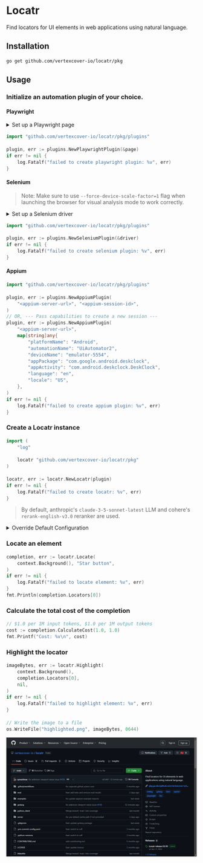 # Locatr

Find locators for UI elements in web applications using natural language.

## Installation

```bash
go get github.com/vertexcover-io/locatr/pkg
```

## Usage

### Initialize an automation plugin of your choice.

#### Playwright
<details>
<summary>Set up a Playwright page</summary>

```go
import (
    "log"

    "github.com/playwright-community/playwright-go"
)

pw, err := playwright.Run()
if err != nil {
    log.Fatalf("could not start Playwright: %v", err)
}

// --- Launch a browser ---
browser, err := pw.Chromium.Launch(
    playwright.BrowserTypeLaunchOptions{Headless: playwright.Bool(false)},
)
// OR, --- Connect to a browser over CDP ---
browser, err := pw.Chromium.ConnectOverCDP("<cdp-session-url>")

if err != nil {
    log.Fatalf("could not connect to browser: %v", err)
}

browserContext, err := browser.NewContext(
    playwright.BrowserNewContextOptions{BypassCSP: playwright.Bool(true)},
)
if err != nil {
    log.Fatalf("could not create browser context: %v", err)
}

page, err := browserContext.NewPage()
if err != nil {
    log.Fatalf("could not create new page: %v", err)
}

if _, err := page.Goto("https://github.com/vertexcover-io/locatr"); err != nil {
    log.Fatalf("failed to load URL: %v", err)
}
```
</details>

```go
import "github.com/vertexcover-io/locatr/pkg/plugins"

plugin, err := plugins.NewPlaywrightPlugin(&page)
if err != nil {
    log.Fatalf("failed to create playwright plugin: %v", err)
}
```

#### Selenium

> Note: Make sure to use `--force-device-scale-factor=1` flag when launching the browser for visual analysis mode to work correctly.

<details>
<summary>Set up a Selenium driver</summary>

```go
import (
    "log"

    "github.com/vertexcover-io/selenium"
    "github.com/vertexcover-io/selenium/chrome"
)
service, err := selenium.NewChromeDriverService(
    "path/to/chromedriver-executable", 4444,
)
if err != nil {
    log.Fatalf("failed to create service: %v", err)
}

caps := selenium.Capabilities{}
caps.AddChrome(chrome.Capabilities{Args: []string{"--force-device-scale-factor=1"}})

driver, err := selenium.NewRemote(caps, "")
// OR, --- Connect to a remote driver session---
driver, err := selenium.ConnectRemote("<url>", "<session-id>")

if err != nil {
    log.Fatalf("could not connect to driver: %v", err)
}

if err := driver.Get("https://github.com/vertexcover-io/locatr"); err != nil {
    log.Fatalf("failed to load URL: %v", err)
}
```
</details>

```go
import "github.com/vertexcover-io/locatr/pkg/plugins"

plugin, err := plugins.NewSeleniumPlugin(&driver)
if err != nil {
    log.Fatalf("failed to create selenium plugin: %v", err)
}
```

#### Appium

```go
import "github.com/vertexcover-io/locatr/pkg/plugins"

plugin, err := plugins.NewAppiumPlugin(
    "<appium-server-url>", "<appium-session-id>",
)
// OR, --- Pass capabilities to create a new session ---
plugin, err := plugins.NewAppiumPlugin(
    "<appium-server-url>", 
    map[string]any{
        "platformName": "Android",
        "automationName": "UiAutomator2",
        "deviceName": "emulator-5554",
        "appPackage": "com.google.android.deskclock",
        "appActivity": "com.android.deskclock.DeskClock",
        "language": "en",
        "locale": "US",
    },
)
if err != nil {
    log.Fatalf("failed to create appium plugin: %v", err)
}
```

### Create a Locatr instance

```go
import (
    "log"

    locatr "github.com/vertexcover-io/locatr/pkg"
)

locatr, err := locatr.NewLocatr(plugin)
if err != nil {
    log.Fatalf("failed to create locatr: %v", err)
}
```

> By default, anthropic's `claude-3-5-sonnet-latest` LLM and cohere's `rerank-english-v3.0` reranker are used.

<details>
<summary>Override Default Configuration</summary>

---

LLM Client

```go
import (
    locatr "github.com/vertexcover-io/locatr/pkg"
    "github.com/vertexcover-io/locatr/pkg/llm"
)

llmClient, err := llm.NewLLMClient(
    llm.WithProvider(llm.OpenAI),
    llm.WithModel("gpt-4o"),
    llm.WithAPIKey("<openai-api-key>"),
)

locatr, err := locatr.NewLocatr(
    plugin, locatr.WithLLMClient(llmClient),
)
```

---

Reranker Client

```go
import (
    locatr "github.com/vertexcover-io/locatr/pkg"
    "github.com/vertexcover-io/locatr/pkg/reranker"
)

rerankerClient, err := reranker.NewRerankerClient(
    reranker.WithProvider(reranker.Cohere),
    reranker.WithModel("rerank-english-v3.0"),
    reranker.WithAPIKey("<cohere-api-key>"),
)

locatr, err := locatr.NewLocatr(
    plugin,
    locatr.WithRerankerClient(rerankerClient),
)
```

---

Mode

> By default, `mode.DOMAnalysisMode` is used.

```go
import (
    locatr "github.com/vertexcover-io/locatr/pkg"
    "github.com/vertexcover-io/locatr/pkg/mode"
)

mode := mode.VisualAnalysisMode{
    MaxAttempts: 3,
    Resolution: &types.Resolution{
        Width:  1280,
        Height: 800,
    },
}

locatr, err := locatr.NewLocatr(
    plugin, locatr.WithMode(mode),
)
```

---

Enable Cache

```go
import (
    locatr "github.com/vertexcover-io/locatr/pkg"
)

locatr, err := locatr.NewLocatr(
    plugin, locatr.EnableCache(nil), // defaults to .locatr.cache, pass a path to use a different cache file
)
```

</details>

### Locate an element

```go
completion, err := locatr.Locate(
    context.Background(), "Star button",
)
if err != nil {
    log.Fatalf("failed to locate element: %v", err)
}
fmt.Println(completion.Locators[0])
```

### Calculate the total cost of the completion

```go
// $1.0 per 1M input tokens, $1.0 per 1M output tokens
cost := completion.CalculateCost(1.0, 1.0)
fmt.Printf("Cost: %v\n", cost)
```

### Highlight the locator

```go
imageBytes, err := locatr.Highlight(
    context.Background(), 
    completion.Locators[0], 
    nil,
)
if err != nil {
    log.Fatalf("failed to highlight element: %v", err)
}

// Write the image to a file
os.WriteFile("highlighted.png", imageBytes, 0644)
```

![Highlighted Star Button](./assets/highlighted-star-button-github.png)